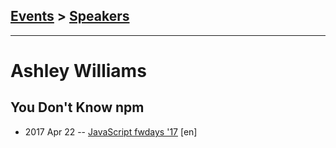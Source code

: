 ## [Events](../README.md) > [Speakers](../speakers.md)
---

# Ashley Williams

## You Don&#39;t Know npm
- 2017 Apr 22 -- [JavaScript fwdays &#39;17](https://frameworksdays.com/event/js-frameworks-day-2017/review/you-dont-know-npm) [en]   
